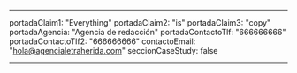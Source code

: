---

portadaClaim1: "Everything"
portadaClaim2: "is"
portadaClaim3: "copy"
portadaAgencia: "Agencia de redacción"
portadaContactoTlf: "666666666"
portadaContactoTlf2: "666666666"
contactoEmail: "hola@agencialetraherida.com"
seccionCaseStudy: false

---